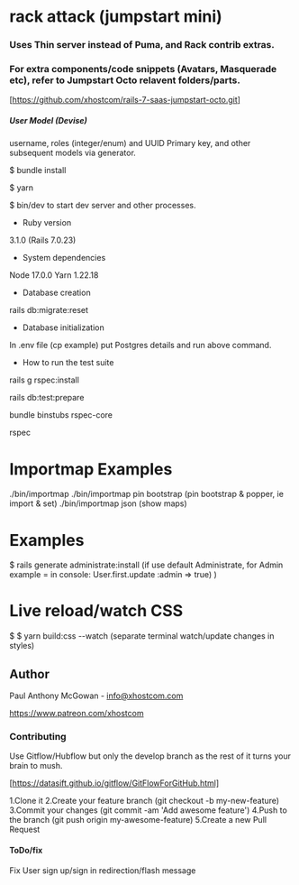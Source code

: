 # rack attack (jumpstart mini)

### Uses Thin server instead of Puma, and Rack contrib extras.
### For extra components/code snippets (Avatars, Masquerade etc), refer to Jumpstart Octo relavent folders/parts.
[https://github.com/xhostcom/rails-7-saas-jumpstart-octo.git]
##### User Model (Devise)
username, roles (integer/enum) and UUID Primary key, and other subsequent models via generator.

$ bundle install

$ yarn

$ bin/dev  to start dev server and other processes.

* Ruby version

3.1.0  (Rails 7.0.23)

* System dependencies

Node 17.0.0
Yarn 1.22.18

* Database creation

rails db:migrate:reset

* Database initialization

In .env file (cp example) put Postgres details and run above command.

* How to run the test suite

rails g rspec:install

rails db:test:prepare

bundle binstubs rspec-core 

rspec

# Importmap Examples 

 ./bin/importmap
 ./bin/importmap pin bootstrap  (pin bootstrap & popper, ie import & set)
 ./bin/importmap json (show maps)

# Examples

$ rails generate administrate:install (if use default Administrate, for Admin example = in console: User.first.update :admin => true) )

# Live reload/watch CSS

$ $ yarn build:css --watch (separate terminal watch/update changes in styles)

## Author

Paul Anthony McGowan - info@xhostcom.com

https://www.patreon.com/xhostcom

### Contributing ###

Use Gitflow/Hubflow but only the develop branch as the rest of it turns your brain to mush.

[https://datasift.github.io/gitflow/GitFlowForGitHub.html]

1.Clone it
2.Create your feature branch (git checkout -b my-new-feature)
3.Commit your changes (git commit -am 'Add awesome feature')
4.Push to the branch (git push origin my-awesome-feature)
5.Create a new Pull Request

#### ToDo/fix

Fix User sign up/sign in redirection/flash message

